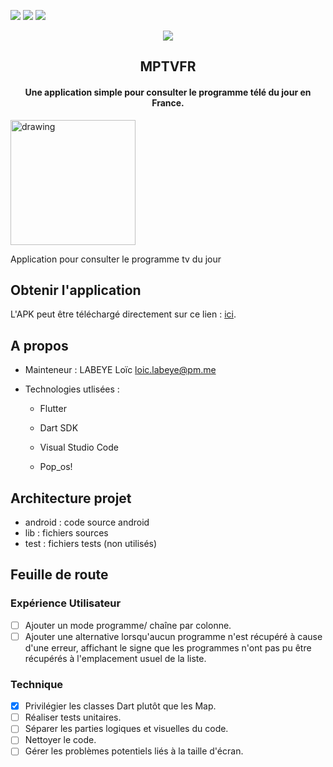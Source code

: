 <a href="https://github.com/nag763/monprogrammetv/blob/main/LICENSE" alt="License"><img src="https://img.shields.io/bower/l/bootstrap"></a>
<a href="https://github.com/nag763/monprogrammetv/releases/latest" alt="GitHub release"><img src="https://img.shields.io/github/v/release/nag763/monprogrammetv" ></a>
<a href="" alt="issues"><img src="https://img.shields.io/github/issues/nag763/monprogrammetv"></a>

<p align="center"><img src="https://github.com/nag763/monprogrammetv/blob/main/logo.png"></img></p>

<h2 align="center">MPTVFR</h2>
<h4 align="center">Une application simple pour consulter le programme télé du jour en France.</h4>

<img src="https://github.com/nag763/monprogrammetv/blob/main/screen1.png" alt="drawing" width="200"/>

Application pour consulter le programme tv du jour

## Obtenir l'application

L'APK peut être téléchargé directement sur ce lien : [ici](https://github.com/nag763/monprogrammetv/releases/latest).

## A propos

- Mainteneur : LABEYE Loïc <loic.labeye@pm.me>

- Technologies utlisées :

  - Flutter

  - Dart SDK

  - Visual Studio Code

  - Pop_os!

## Architecture projet

- android : code source android
- lib : fichiers sources
- test : fichiers tests (non utilisés)

## Feuille de route

### Expérience Utilisateur

- [ ] Ajouter un mode programme/ chaîne par colonne.
- [ ] Ajouter une alternative lorsqu'aucun programme n'est récupéré à cause d'une erreur, affichant le signe que les programmes n'ont pas pu être récupérés à l'emplacement usuel de la liste.

### Technique

- [X] Privilégier les classes Dart plutôt que les Map.
- [ ] Réaliser tests unitaires.
- [ ] Séparer les parties logiques et visuelles du code.
- [ ] Nettoyer le code.
- [ ] Gérer les problèmes potentiels liés à la taille d'écran.
